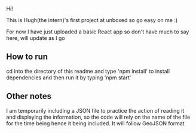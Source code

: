 Hi!

This is Hugh(the intern)'s first project at unboxed so go easy on me :)

For now I have just uploaded a basic React app so don't have much to say here, will update as I go

## How to run

cd into the directory of this readme and type 'npm install' to install dependencies and then run it by typing 'npm start'

## Other notes

I am temporarily including a JSON file to practice the action of reading it and displaying the information, so the code will rely on the name of the file for the time being hence it being included. It will follow GeoJSON format
